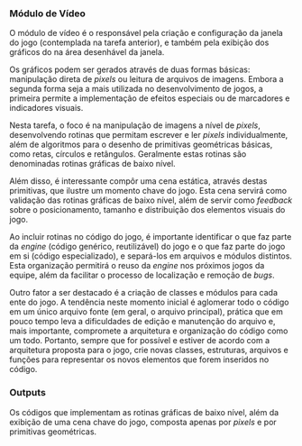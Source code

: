 ### Módulo de Vídeo

O módulo de vídeo é o responsável pela criação e configuração da janela do
jogo (contemplada na tarefa anterior), e também pela exibição dos gráficos do
na área desenhável da janela.

Os gráficos podem ser gerados através de duas formas básicas: manipulação
direta de _pixels_ ou leitura de arquivos de imagens. Embora a segunda
forma seja a mais utilizada no desenvolvimento de jogos, a primeira permite
a implementação de efeitos especiais ou de marcadores e indicadores visuais.

Nesta tarefa, o foco é na manipulação de imagens a nível de _pixels_,
desenvolvendo rotinas que permitam escrever e ler _pixels_
individualmente, além de algoritmos para o desenho de primitivas geométricas
básicas, como retas, círculos e retângulos. Geralmente estas rotinas são
denominadas rotinas gráficas de baixo nível.

Além disso, é interessante compôr uma cena estática, através destas primitivas,
que ilustre um momento chave do jogo. Esta cena servirá como validação das
rotinas gráficas de baixo nível, além de servir como _feedback_ sobre
o posicionamento, tamanho e distribuição dos elementos visuais do jogo.

Ao incluir rotinas no código do jogo, é importante identificar o que faz
parte da _engine_ (código genérico, reutilizável) do jogo e o que
faz parte do jogo em si (código especializado), e separá-los em arquivos e
módulos distintos. Esta organização permitirá o reuso da _engine_ nos
próximos jogos da equipe, além da facilitar o processo de localização e
remoção de _bugs_.

Outro fator a ser destacado é a criação de classes e módulos para cada ente
do jogo. A tendência neste momento inicial é aglomerar todo o código em um
único arquivo fonte (em geral, o arquivo principal), prática que em pouco
tempo leva a dificuldades de edição e manutenção do arquivo e, mais
importante, compromete a arquitetura e organização do código como um todo.
Portanto, sempre que for possível e estiver de acordo com a arquitetura
proposta para o jogo, crie novas classes, estruturas, arquivos e funções para
representar os novos elementos que forem inseridos no código.

### Outputs

Os códigos que implementam as rotinas gráficas de baixo nível, além da
exibição de uma cena chave do jogo, composta apenas por _pixels_ e
por primitivas geométricas.
